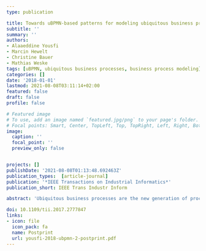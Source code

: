 ```yaml
---
type: publication

title: Towards uBPMN-based patterns for modeling ubiquitous business processes
subtitle: ''
summary: ''
authors:
- Alaaeddine Yousfi
- Marcin Hewelt
- Christine Bauer
- Mathias Weske
tags: [uBPMN, ubiquitous business processes, business process modeling]
categories: []
date: '2018-01-01'
lastmod: 2021-08-08T03:11:14+02:00
featured: false
draft: false
profile: false

# Featured image
# To use, add an image named `featured.jpg/png` to your page's folder.
# Focal points: Smart, Center, TopLeft, Top, TopRight, Left, Right, BottomLeft, Bottom, BottomRight.
image:
  caption: ''
  focal_point: ''
  preview_only: false


projects: []
publishDate: '2021-08-08T01:13:48.692463Z'
publication_types:  [article-journal]
publication: '*IEEE Transactions on Industrial Informatics*'
publication_short: IEEE Trans Industr Inform

abstract: 'Ubiquitous business processes are the new generation of processes that pervade the physical space and interact with their environments using a minimum of human involvement. Although they are now widely deployed in the industry, their deployment is still ad hoc. They are implemented after an arbitrary modeling phase or no modeling phase at all. The absence of a solid modeling phase backing up the implementation generates many loopholes that are stressed in the literature. Here, we tackle the issue of modeling ubiquitous business processes. We propose patterns to represent the recent ubiquitous computing features. These patterns are the outcome of an analysis we conducted in the field of human-computer interaction to examine how the features are actually deployed. The patterns’ understandability, ease-of-use, usefulness and completeness are examined via a user experiment. The results indicate that these four indexes are on the positive track. Hence, the patterns may be the backbone of ubiquitous business process modeling in industrial applications.'

doi: 10.1109/tii.2017.2777847
links:
- icon: file
  icon_pack: fa
  name: Postprint
  url: yousfi-2018-ubpmn-2-postprint.pdf
---
```

